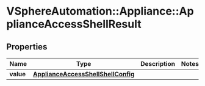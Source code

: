 # VSphereAutomation::Appliance::ApplianceAccessShellResult

## Properties
Name | Type | Description | Notes
------------ | ------------- | ------------- | -------------
**value** | [**ApplianceAccessShellShellConfig**](ApplianceAccessShellShellConfig.md) |  | 


